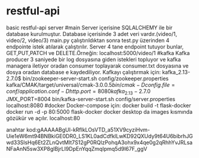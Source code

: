 # restful-api
basic restful-api server 
#main
Server içerisine SQLALCHEMY ile bir database kurulmuştur.
Database içerisinde 3 adet veri vardır.(video/1, video/2, video/3)
main.py çalıştırıldıktan sonra test.py üzerinden 4 endpointe istek atılarak çalıştırılır.
Server 4 tane endpoint tutuyor bunlar, GET,PUT,PATCH ve DELETE.Örneğin:
              localhost:5000/video/1
 #kafka
Kafka producer 3 saniyede bir log dosyasına giden istekleri topluyor ve kafka managera iletiyor oradan consumer toplayarak consumer.txt dosyasına ve dosya oradan database e kaydediliyor.
Kafkayı çalıştırmak için:
kafka_2.13-2.7.0$ bin/zookeeper-server-start.sh config/zookeeper.properties
kafka/CMAK/target/universal/cmak-3.0.0.5$bin/cmak -Dconfig.file=conf/application.conf -Dhttp.port=8080
kafka_2.13-2.7.0$ JMX_PORT=8004 bin/kafka-server-start.sh config/server.properties
localhost:8080
#docker
Docker-compose için:
docker build -t flask-docker 
docker run -d -p 80:5000 flask-docker
docker desktop da images kısmında gözükür ve açılır.
localhost:80




anahtar kod:gAAAAABgUI-kRflkLOsVTD_a51XV9cyziHvm-Uie1eW6mt94BNBkiGE0DR0_LS1KL0adCdfklLwKD92QXUdy9t64U6bibrhJGwd33SlsHq6Et2ZLnQvtMIt7S12gP0RQlzPohqA3ohx9x4qe0g2qRhhYvJRLsaNFaAnN5sw3XP8glBjrLI9DpEnYqqZmqIpmq5d9l67F_ggV
